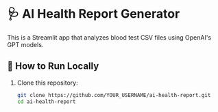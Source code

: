 # 🩺 AI Health Report Generator

This is a Streamlit app that analyzes blood test CSV files using OpenAI's GPT models.

## 🚀 How to Run Locally
1. Clone this repository:
   ```bash
   git clone https://github.com/YOUR_USERNAME/ai-health-report.git
   cd ai-health-report
